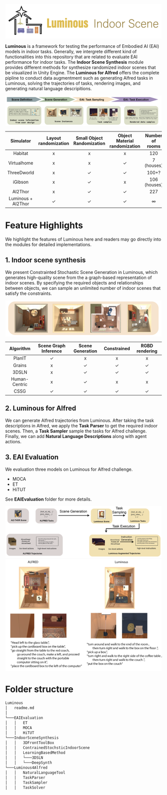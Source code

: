 ![logo](Documents/imgs/logo.png)

**Luminous** is a framework for testing the performance of Embodied AI (EAI) models in indoor tasks. Generally, we intergrete different kind of functionalities into this repository that are related to evaluate EAI performance for indoor tasks. The **Indoor Scene Synthesis** module provides different methods for synthesize randomized indoor scenes that be visualized in Unity Engine. The **Luminous for Alfred** offers the complete pipline to conduct data augmentment such as generating Alfred tasks in Luminous, solving the trajectories of tasks, rendering images, and generating natural language descripitions. 

![over](Documents/imgs/overview.png)

|   Simulator   | Layout randomization | Small Object Randomization | Object Material randomization  | Number of rooms | Number of objects |
|:-------------:|:---------------------:|:----------------:|:-----------:|:--------------:|:--------------:|
|     Habitat    |           x            |         x        |      x      |        120       |       1000+?        |
|     Virtualhome    |           x            |         x        |      ✓      |        7 (houses)       |       357        |
|     ThreeDworld    |           x            |         ✓        |      ✓      |        100+?       |       2500        |
|     iGibson    |           x            |         ✓        |      x       |        106 (houses)       |       1984        |
|     AI2Thor    |           x            |         ✓        |      ✓      |        227       |       2000        |
|     Luminous + AI2Thor    |           ✓             |         ✓        |      ✓      |        ∞       |       2000        |



# Feature Highlights
We highlight the features of Luminous here and readers may go directly into the modules for detailed implementations.

## 1. Indoor scene synthesis
We present Constrainted Stochastic Scene Generation in Luminous, which generates high-quality scene from the a graph-based representation of indoor scenes. By specifying the required objects and relationships between objects, we can sample an unlimited number of indoor scenes that satisfy the constraints.

![teaser](Documents/imgs/teaser.png)

|   Algorithm   | Scene Graph Inference | Scene Generation | Constrained | RGBD rendering |
|:-------------:|:---------------------:|:----------------:|:-----------:|:--------------:|
|     PlanIT    |           ✓           |         x        |      x      |        x       |
|     Grains    |           x           |         ✓        |      ✓      |        ✓       |
|     3DSLN     |           x           |         ✓         |     ✓        |      ✓          |
| Human-Centric |           x           |         ✓        |      x      |        x       |
|      CSSG     |           ✓           |         ✓        |      ✓      |        ✓       |


## 2. Luminous for Alfred

We can generate Alfred trajectories from Luminous. After taking the task descriptions in Alfred, we apply the **Task Parser** to get the required indoor scenes. Then, a **Task Sampler** sample the tasks for Alfred challenge. Finally, we can add **Natural Language Descriptions** along with agent actions.

## 3. EAI Evaluation

We evaluation three models on Luminous for Alfred challenge.

- MOCA
- ET
- HiTUT

See **EAIEvaluation** folder for more details.


![alfred](Documents/imgs/luminous4alfred.png)
![sample_alfred](Documents/imgs/sample_alfred.png)

# Folder structure

```
Luminous
│   readme.md   
│
└───EAIEvaluation
│   │   ET
│   │   MOCA
│   │   HiTUT
└───IndoorSceneSynthesis
│   │   3DFrontToolBox
│   │   ContrainedStochsticIndoorScene
│   │   LearningBasedMethod
│   │   └───3DSLN
│   │   └───DeepSynth
└───Luminous4Alfred
│   │   NaturalLanguageTool
│   │   TaskParser
│   │   TaskSampler
│   │   TaskSolver
    
```
